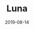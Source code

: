---
date: 2019-08-14
title: Luna
company: Sainsbury’s
link: https://luna.sainsburys.co.uk/guidelines
image: ./images/luna.jpg
description: The Sainsbury’s design system is customer centred and inclusive, consistent across all touch points and unmistakably Sainsbury’s.

---